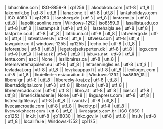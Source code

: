 | lahaonline.com | ISO-8859-9 | cp1256 |
| lakodokola.com | utf-8 | utf_8 |
| lakomnik.bg | utf-8 | utf_8 |
| lanazione.it | utf-8 | utf_8 |
| lankaholidays.com | ISO-8859-1 | cp1250 |
| lansberg.de | utf-8 | utf_8 |
| lanterne.jp | utf-8 | utf_8 |
| lapoliticaonline.com | Windows-1252 | iso8859_9 |
| lasallista.edu.co | utf-8 | utf_8 |
| lastampa.it | utf-8 | utf_8 |
| lastehaigla.ee | utf-8 | utf_8 |
| lastprice.co.il | utf-8 | utf_8 |
| latribuna.cl | utf-8 | utf_8 |
| latvenergo.lv | utf-8 | utf_8 |
| latviatravel.lv | utf-8 | utf_8 |
| latviesi.com | utf-8 | utf_8 |
| lawguide.co.il | windows-1255 | cp1255 |
| lecho.be | utf-8 | utf_8 |
| leforem.be | utf-8 | utf_8 |
| legetoejseksperten.dk | utf-8 | utf_8 |
| lego.com | utf-8 | utf_8 |
| lekar.sk | utf-8 | utf_8 |
| lekuva.net | utf-8 | utf_8 |
| lenta.com | ascii | None |
| leslibraires.ca | utf-8 | utf_8 |
| letemsvetemapplem.eu | utf-8 | utf_8 |
| letraseningles.es | utf-8 | utf_8 |
| levladaat.org | utf-8 | utf_8 |
| levykauppax.fi | utf-8 | utf_8 |
| lexilogos.com | utf-8 | utf_8 |
| lhotellerie-restauration.fr | Windows-1252 | iso8859_15 |
| liberal.gr | utf-8 | utf_8 |
| liberecky-kraj.cz | utf-8 | utf_8 |
| libertaddigital.com | utf-8 | utf_8 |
| library.sk | utf-8 | utf_8 |
| libremercado.com | utf-8 | utf_8 |
| libro.at | utf-8 | utf_8 |
| lider.cl | utf-8 | utf_8 |
| limerickleader.ie | None | utf-8 |
| linguapress.com | utf-8 | utf_8 |
| listreadjpfile.xyz | utf-8 | utf_8 |
| livani.lv | utf-8 | utf_8 |
| livecamcroatia.com | utf-8 | utf_8 |
| livecity.pl | utf-8 | utf_8 |
| liveworksheets.com | utf-8 | utf_8 |
| livrosgratis.com.br | ISO-8859-1 | cp1252 |
| lnk.lt | utf-8 | gb18030 |
| lnkc.gov.lv | utf-8 | utf_8 |
| lns.lv | utf-8 | utf_8 |
| locallife.ie | Windows-1252 | cp1125 |

